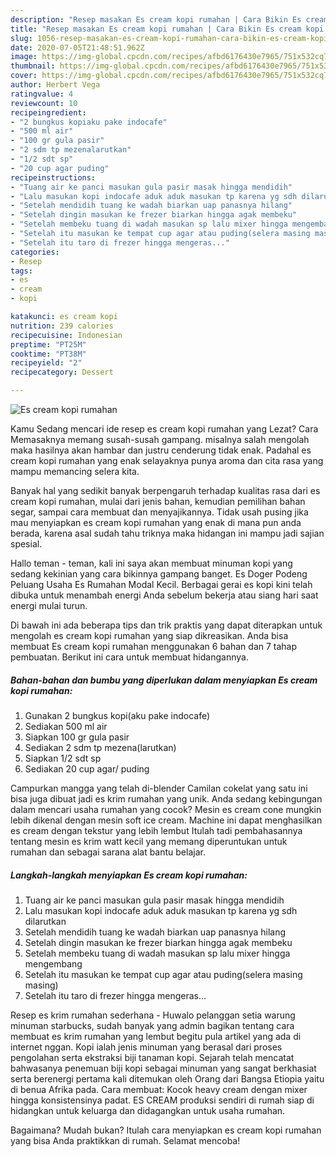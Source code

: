 ```yaml
---
description: "Resep masakan Es cream kopi rumahan | Cara Bikin Es cream kopi rumahan Yang Lezat"
title: "Resep masakan Es cream kopi rumahan | Cara Bikin Es cream kopi rumahan Yang Lezat"
slug: 1056-resep-masakan-es-cream-kopi-rumahan-cara-bikin-es-cream-kopi-rumahan-yang-lezat
date: 2020-07-05T21:48:51.962Z
image: https://img-global.cpcdn.com/recipes/afbd6176430e7965/751x532cq70/es-cream-kopi-rumahan-foto-resep-utama.jpg
thumbnail: https://img-global.cpcdn.com/recipes/afbd6176430e7965/751x532cq70/es-cream-kopi-rumahan-foto-resep-utama.jpg
cover: https://img-global.cpcdn.com/recipes/afbd6176430e7965/751x532cq70/es-cream-kopi-rumahan-foto-resep-utama.jpg
author: Herbert Vega
ratingvalue: 4
reviewcount: 10
recipeingredient:
- "2 bungkus kopiaku pake indocafe"
- "500 ml air"
- "100 gr gula pasir"
- "2 sdm tp mezenalarutkan"
- "1/2 sdt sp"
- "20 cup agar puding"
recipeinstructions:
- "Tuang air ke panci masukan gula pasir masak hingga mendidih"
- "Lalu masukan kopi indocafe aduk aduk masukan tp karena yg sdh dilarutkan"
- "Setelah mendidih tuang ke wadah biarkan uap panasnya hilang"
- "Setelah dingin masukan ke frezer biarkan hingga agak membeku"
- "Setelah membeku tuang di wadah masukan sp lalu mixer hingga mengembang"
- "Setelah itu masukan ke tempat cup agar atau puding(selera masing masing)"
- "Setelah itu taro di frezer hingga mengeras..."
categories:
- Resep
tags:
- es
- cream
- kopi

katakunci: es cream kopi 
nutrition: 239 calories
recipecuisine: Indonesian
preptime: "PT25M"
cooktime: "PT38M"
recipeyield: "2"
recipecategory: Dessert

---
```



![Es cream kopi rumahan](https://img-global.cpcdn.com/recipes/afbd6176430e7965/751x532cq70/es-cream-kopi-rumahan-foto-resep-utama.jpg)

Kamu Sedang mencari ide resep es cream kopi rumahan yang Lezat? Cara Memasaknya memang susah-susah gampang. misalnya salah mengolah maka hasilnya akan hambar dan justru cenderung tidak enak. Padahal es cream kopi rumahan yang enak selayaknya punya aroma dan cita rasa yang mampu memancing selera kita.

Banyak hal yang sedikit banyak berpengaruh terhadap kualitas rasa dari es cream kopi rumahan, mulai dari jenis bahan, kemudian pemilihan bahan segar, sampai cara membuat dan menyajikannya. Tidak usah pusing jika mau menyiapkan es cream kopi rumahan yang enak di mana pun anda berada, karena asal sudah tahu triknya maka hidangan ini mampu jadi sajian spesial.

Hallo teman - teman, kali ini saya akan membuat minuman kopi yang sedang kekinian yang cara bikinnya gampang banget. Es Doger Podeng Peluang Usaha Es Rumahan Modal Kecil. Berbagai gerai es kopi kini telah dibuka untuk menambah energi Anda sebelum bekerja atau siang hari saat energi mulai turun.


Di bawah ini ada beberapa tips dan trik praktis yang dapat diterapkan untuk mengolah es cream kopi rumahan yang siap dikreasikan. Anda bisa membuat Es cream kopi rumahan menggunakan 6 bahan dan 7 tahap pembuatan. Berikut ini cara untuk membuat hidangannya.

<!--inarticleads1-->

##### Bahan-bahan dan bumbu yang diperlukan dalam menyiapkan Es cream kopi rumahan:

1. Gunakan 2 bungkus kopi(aku pake indocafe)
1. Sediakan 500 ml air
1. Siapkan 100 gr gula pasir
1. Sediakan 2 sdm tp mezena(larutkan)
1. Siapkan 1/2 sdt sp
1. Sediakan 20 cup agar/ puding


Campurkan mangga yang telah di-blender Camilan cokelat yang satu ini bisa juga dibuat jadi es krim rumahan yang unik. Anda sedang kebingungan dalam mencari usaha rumahan yang cocok? Mesin es cream cone mungkin lebih dikenal dengan mesin soft ice cream. Machine ini dapat menghasilkan es cream dengan tekstur yang lebih lembut Itulah tadi pembahasannya tentang mesin es krim watt kecil yang memang diperuntukan untuk rumahan dan sebagai sarana alat bantu belajar. 

<!--inarticleads2-->

##### Langkah-langkah menyiapkan Es cream kopi rumahan:

1. Tuang air ke panci masukan gula pasir masak hingga mendidih
1. Lalu masukan kopi indocafe aduk aduk masukan tp karena yg sdh dilarutkan
1. Setelah mendidih tuang ke wadah biarkan uap panasnya hilang
1. Setelah dingin masukan ke frezer biarkan hingga agak membeku
1. Setelah membeku tuang di wadah masukan sp lalu mixer hingga mengembang
1. Setelah itu masukan ke tempat cup agar atau puding(selera masing masing)
1. Setelah itu taro di frezer hingga mengeras...


Resep es krim rumahan sederhana - Huwalo pelanggan setia warung minuman starbucks, sudah banyak yang admin bagikan tentang cara membuat es krim rumahan yang lembut begitu pula artikel yang ada di internet nggan. Kopi ialah jenis minuman yang berasal dari proses pengolahan serta ekstraksi biji tanaman kopi. Sejarah telah mencatat bahwasanya penemuan biji kopi sebagai minuman yang sangat berkhasiat serta berenergi pertama kali ditemukan oleh Orang dari Bangsa Etiopia yaitu di benua Afrika pada. Cara membuat: Kocok heavy cream dengan mixer hingga konsistensinya padat. ES CREAM produksi sendiri di rumah siap di hidangkan untuk keluarga dan didagangkan untuk usaha rumahan. 

Bagaimana? Mudah bukan? Itulah cara menyiapkan es cream kopi rumahan yang bisa Anda praktikkan di rumah. Selamat mencoba!
